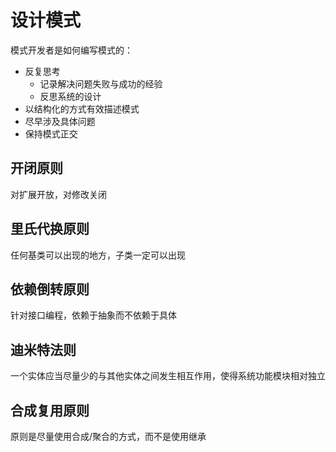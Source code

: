 
# 设计模式

模式开发者是如何编写模式的：

- 反复思考
  - 记录解决问题失败与成功的经验
  - 反思系统的设计
- 以结构化的方式有效描述模式
- 尽早涉及具体问题
- 保持模式正交

## 开闭原则

对扩展开放，对修改关闭

## 里氏代换原则

任何基类可以出现的地方，子类一定可以出现

## 依赖倒转原则

针对接口编程，依赖于抽象而不依赖于具体

## 迪米特法则

一个实体应当尽量少的与其他实体之间发生相互作用，使得系统功能模块相对独立

## 合成复用原则

原则是尽量使用合成/聚合的方式，而不是使用继承


